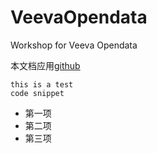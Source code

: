 # VeevaOpendata
Workshop for Veeva Opendata

本文档应用[github](https://pages.github.com/)


    this is a test
    code snippet

- 第一项  
- 第二项 
- 第三项
